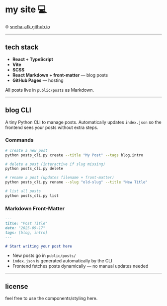 # my site 💻

🌐 [sneha-afk.github.io](https://sneha-afk.github.io)

---

## tech stack

* **React + TypeScript**
* **Vite**
* **SCSS**
* **React Markdown + front-matter** — blog posts
* **GitHub Pages** — hosting

All posts live in `public/posts` as Markdown.

---

## blog CLI

A tiny Python CLI to manage posts. Automatically updates `index.json` so the frontend sees your posts without extra steps.

### Commands

```bash
# create a new post
python posts_cli.py create --title "My Post" --tags blog,intro

# delete a post (interactive if slug missing)
python posts_cli.py delete

# rename a post (updates filename + front-matter)
python posts_cli.py rename --slug "old-slug" --title "New Title"

# list all posts
python posts_cli.py list
```

### Markdown Front-Matter

```markdown
---
title: "Post Title"
date: "2025-09-17"
tags: [blog, intro]
---

# Start writing your post here
```

* New posts go in `public/posts/`
* `index.json` is generated automatically by the CLI
* Frontend fetches posts dynamically — no manual updates needed

---

## license

feel free to use the components/styling here.
